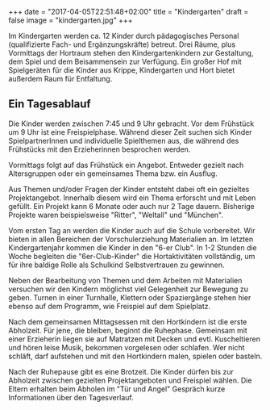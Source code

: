 +++
date = "2017-04-05T22:51:48+02:00"
title = "Kindergarten"
draft = false
image = "kindergarten.jpg"
+++

Im Kindergarten werden ca. 12 Kinder durch pädagogisches Personal (qualifizierte Fach- und Ergänzungskräfte) betreut. Drei Räume, plus Vormittags der Hortraum stehen den Kindergartenkindern zur Gestaltung, dem Spiel und dem Beisammensein zur Verfügung. Ein großer Hof mit Spielgeräten für die Kinder aus Krippe, Kindergarten und Hort bietet außerdem Raum für Entfaltung.

## Ein Tagesablauf
Die Kinder werden zwischen 7:45 und 9 Uhr gebracht. Vor dem Frühstück um 9 Uhr ist eine Freispielphase. Während dieser Zeit suchen sich Kinder SpielpartnerInnen und individuelle Spielthemen aus, die während des Frühstücks mit den Erzieherinnen besprochen werden.

Vormittags folgt auf das Frühstück ein Angebot. Entweder gezielt nach Altersgruppen oder ein gemeinsames Thema bzw. ein Ausflug.

Aus Themen und/oder Fragen der Kinder entsteht dabei oft ein gezieltes Projektangebot. Innerhalb diesem wird ein Thema erforscht und mit Leben gefüllt. Ein Projekt kann 6 Monate oder auch nur 2 Tage dauern. Bisherige Projekte waren beispielsweise "Ritter", "Weltall" und "München".

Vom ersten Tag an werden die Kinder auch auf die Schule vorbereitet. Wir bieten in allen Bereichen der Vorschulerziehung Materialien an. Im letzten Kindergartenjahr kommen die Kinder in den "6-er Club". In 1-2 Stunden die Woche begleiten die "6er-Club-Kinder" die Hortaktivitäten vollständig, um für ihre baldige Rolle als Schulkind Selbstvertrauen zu gewinnen.

Neben der Bearbeitung von Themen und dem Arbeiten mit Materialien versuchen wir den Kindern möglichst viel Gelegenheit zur Bewegung zu geben. Turnen in einer Turnhalle, Klettern oder Spaziergänge stehen hier ebenso auf dem Programm, wie Freispiel auf dem Spielplatz.

Nach dem gemeinsamen Mittagsessen mit den Hortkindern ist die erste Abholzeit. Für jene, die bleiben, beginnt die Ruhephase. Gemeinsam mit einer Erzieherin liegen sie auf Matratzen mit Decken und evtl. Kuscheltieren und hören leise Musik, bekommen vorgelesen oder schlafen. Wer nicht schläft, darf aufstehen und mit den Hortkindern malen, spielen oder basteln.

Nach der Ruhepause gibt es eine Brotzeit. Die Kinder dürfen bis zur Abholzeit zwischen gezielten Projektangeboten und Freispiel wählen. Die Eltern erhalten beim Abholen im "Tür und Angel" Gespräch kurze Informationen über den Tagesverlauf.
